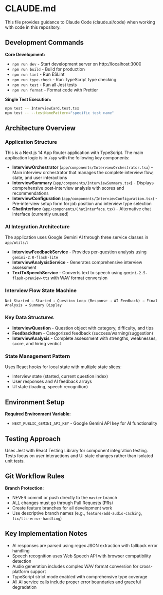 # CLAUDE.md

This file provides guidance to Claude Code (claude.ai/code) when working with code in this repository.

## Development Commands

**Core Development:**
- `npm run dev` - Start development server on http://localhost:3000
- `npm run build` - Build for production
- `npm run lint` - Run ESLint
- `npm run type-check` - Run TypeScript type checking
- `npm run test` - Run all Jest tests
- `npm run format` - Format code with Prettier

**Single Test Execution:**
```bash
npm test -- InterviewCard.test.tsx
npm test -- --testNamePattern="specific test name"
```

## Architecture Overview

### Application Structure
This is a Next.js 14 App Router application with TypeScript. The main application logic is in `/app` with the following key components:

- **InterviewOrchestrator** (`app/components/InterviewOrchestrator.tsx`) - Main interview orchestrator that manages the complete interview flow, state, and user interactions
- **InterviewSummary** (`app/components/InterviewSummary.tsx`) - Displays comprehensive post-interview analysis with scores and recommendations
- **InterviewConfiguration** (`app/components/InterviewConfiguration.tsx`) - Pre-interview setup form for job position and interview type selection
- **ChatInterface** (`app/components/ChatInterface.tsx`) - Alternative chat interface (currently unused)

### AI Integration Architecture
The application uses Google Gemini AI through three service classes in `app/utils/`:

- **InterviewFeedbackService** - Provides per-question analysis using `gemini-2.0-flash-lite`
- **InterviewAnalysisService** - Generates comprehensive interview assessment
- **TextToSpeechService** - Converts text to speech using `gemini-2.5-flash-preview-tts` with WAV format conversion

### Interview Flow State Machine
```
Not Started → Started → Question Loop (Response → AI Feedback) → Final Analysis → Summary Display
```

### Key Data Structures
- **InterviewQuestion** - Question object with category, difficulty, and tips
- **FeedbackItem** - Categorized feedback (success/warning/suggestion)
- **InterviewAnalysis** - Complete assessment with strengths, weaknesses, score, and hiring verdict

### State Management Pattern
Uses React hooks for local state with multiple state slices:
- Interview state (started, current question index)
- User responses and AI feedback arrays
- UI state (loading, speech recognition)

## Environment Setup

**Required Environment Variable:**
- `NEXT_PUBLIC_GEMINI_API_KEY` - Google Gemini API key for AI functionality

## Testing Approach

Uses Jest with React Testing Library for component integration testing. Tests focus on user interactions and UI state changes rather than isolated unit tests.

## Git Workflow Rules

**Branch Protection:**
- NEVER commit or push directly to the `master` branch
- ALL changes must go through Pull Requests (PRs)
- Create feature branches for all development work
- Use descriptive branch names (e.g., `feature/add-audio-caching`, `fix/tts-error-handling`)

## Key Implementation Notes

- AI responses are parsed using regex JSON extraction with fallback error handling
- Speech recognition uses Web Speech API with browser compatibility detection
- Audio generation includes complex WAV format conversion for cross-platform support
- TypeScript strict mode enabled with comprehensive type coverage
- All AI service calls include proper error boundaries and graceful degradation